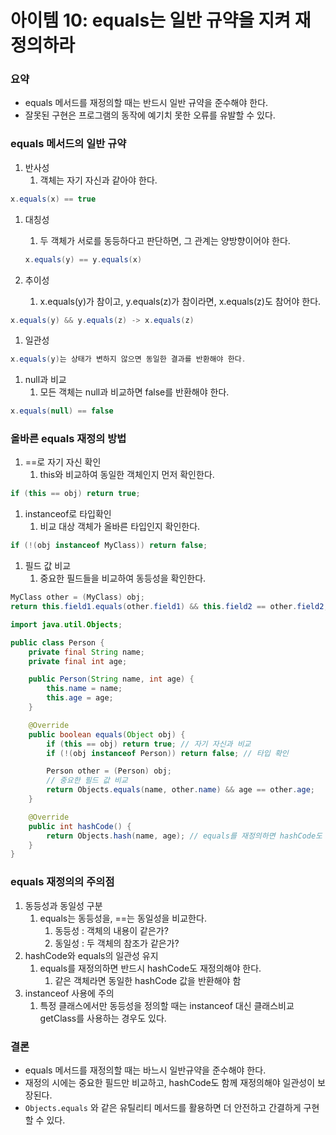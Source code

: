 # 아이템 10: equals는 일반 규약을 지켜 재정의하라

### 요약

- equals 메서드를 재정의할 때는 반드시 일반 규약을 준수해야 한다.
- 잘못된 구현은 프로그램의 동작에 예기치 못한 오류를 유발할 수 있다.

### equals 메서드의 일반 규약

1. 반사성
    1. 객체는 자기 자신과 같아야 한다.

```java
x.equals(x) == true
```

1. 대칭성
    1. 두 객체가 서로를 동등하다고 판단하면, 그 관계는 양방향이어야 한다.
    
    ```java
    x.equals(y) == y.equals(x)
    ```
    
2. 추이성
    1. x.equals(y)가 참이고, y.equals(z)가 참이라면, x.equals(z)도 참어야 한다.

```java
x.equals(y) && y.equals(z) -> x.equals(z)
```

1. 일관성

```java
x.equals(y)는 상태가 변하지 않으면 동일한 결과를 반환해야 한다.
```

1. null과 비교
    1. 모든 객체는 null과 비교하면 false를 반환해야 한다.

```java
x.equals(null) == false
```

### 올바른 equals 재정의 방법

1. ==로 자기 자신 확인
    1. this와 비교하여 동일한 객체인지 먼저 확인한다.

```java
if (this == obj) return true;
```

1. instanceof로 타입확인
    1. 비교 대상 객체가 올바른 타입인지 확인한다.

```java
if (!(obj instanceof MyClass)) return false;
```

1. 필드 값 비교
    1. 중요한 필드들을 비교하여 동등성을 확인한다.

```java
MyClass other = (MyClass) obj;
return this.field1.equals(other.field1) && this.field2 == other.field2;
```

```java
import java.util.Objects;

public class Person {
    private final String name;
    private final int age;

    public Person(String name, int age) {
        this.name = name;
        this.age = age;
    }

    @Override
    public boolean equals(Object obj) {
        if (this == obj) return true; // 자기 자신과 비교
        if (!(obj instanceof Person)) return false; // 타입 확인

        Person other = (Person) obj;
        // 중요한 필드 값 비교
        return Objects.equals(name, other.name) && age == other.age;
    }

    @Override
    public int hashCode() {
        return Objects.hash(name, age); // equals를 재정의하면 hashCode도 재정의해야 함
    }
}
```

### equals 재정의의 주의점

1. 동등성과 동일성 구분
    1. equals는 동등성을, ==는 동일성을 비교한다.
        1. 동등성 : 객체의 내용이 같은가?
        2. 동일성 : 두 객체의 참조가 같은가?
2. hashCode와 equals의 일관성 유지
    1. equals를 재정의하면 반드시 hashCode도 재정의해야 한다.
        1. 같은 객체라면 동일한 hashCode 값을 반환해야 함
3. instanceof 사용에 주의
    1. 특정 클래스에서만 동등성을 정의할 때는 instanceof 대신 클래스비교 getClass를 사용하는 경우도 있다.

### 결론

- equals 메서드를 재정의할 때는 바느시 일반규약을 준수해야 한다.
- 재정의 시에는 중요한 필드만 비교하고, hashCode도 함께 재정의해야 일관성이 보장된다.
- `Objects.equals` 와 같은 유틸리티 메서드를 활용하면 더 안전하고 간결하게 구현할 수 있다.